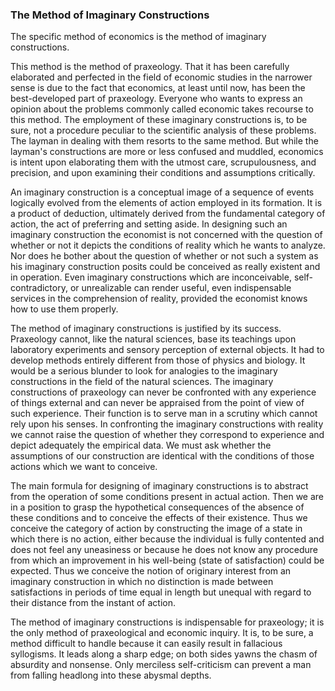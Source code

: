 ### The Method of Imaginary Constructions

The specific method of economics is the method of imaginary constructions.

This method is the method of praxeology. That it has been carefully elaborated and perfected in the field of economic studies in the narrower sense is due to the fact that economics, at least until now, has been the best-developed part of praxeology. Everyone who wants to express an opinion about the problems commonly called economic takes recourse to this method. The employment of these imaginary constructions is, to be sure, not a procedure peculiar to the scientific analysis of these problems. The layman in dealing with them resorts to the same method. But while the layman's constructions are more or less confused and muddled, economics is intent upon elaborating them with the utmost care, scrupulousness, and precision, and upon examining their conditions and assumptions critically.

An imaginary construction is a conceptual image of a sequence of events logically evolved from the elements of action employed in its formation. It is a product of deduction, ultimately derived from the fundamental category of action, the act of preferring and setting aside. In designing such an imaginary construction the economist is not concerned with the question of whether or not it depicts the conditions of reality which he wants to analyze. Nor does he bother about the question of whether or not such a system as his imaginary construction posits could be conceived as really existent and in operation. Even imaginary constructions which are inconceivable, self-contradictory, or unrealizable can render useful, even indispensable services in the comprehension of reality, provided the economist knows how to use them properly.

The method of imaginary constructions is justified by its success. Praxeology cannot, like the natural sciences, base its teachings upon laboratory experiments and sensory perception of external objects. It had to develop methods entirely different from those of physics and biology. It would be a serious blunder to look for analogies to the imaginary constructions in the field of the natural sciences. The imaginary constructions of praxeology can never be confronted with any experience of things external and can never be appraised from the point of view of such experience. Their function is to serve man in a scrutiny which cannot rely upon his senses. In confronting the imaginary constructions with reality we cannot raise the question of whether they correspond to experience and depict adequately the empirical data. We must ask whether the assumptions of our construction are identical with the conditions of those actions which we want to conceive.

The main formula for designing of imaginary constructions is to abstract from the operation of some conditions present in actual action. Then we are in a position to grasp the hypothetical consequences of the absence of these conditions and to conceive the effects of their existence. Thus we conceive the category of action by constructing the image of a state in which there is no action, either because the individual is fully contented and does not feel any uneasiness or because he does not know any procedure from which an improvement in his well-being (state of satisfaction) could be expected. Thus we conceive the notion of originary interest from an imaginary construction in which no distinction is made between satisfactions in periods of time equal in length but unequal with regard to their distance from the instant of action.

The method of imaginary constructions is indispensable for praxeology; it is the only method of praxeological and economic inquiry. It is, to be sure, a method difficult to handle because it can easily result in fallacious syllogisms. It leads along a sharp edge; on both sides yawns the chasm of absurdity and nonsense. Only merciless self-criticism can prevent a man from falling headlong into these abysmal depths.